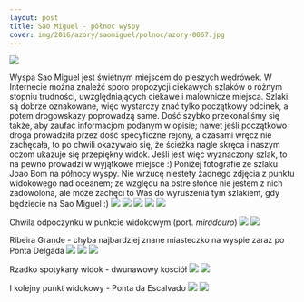 ```yaml
---
layout: post
title: Sao Miguel - północ wyspy
cover: img/2016/azory/saomiguel/polnoc/azory-0067.jpg
---
```

<img src="/img/2016/azory/saomiguel/polnoc/azory-0067.jpg">

Wyspa Sao Miguel jest świetnym miejscem do pieszych wędrówek. W Internecie można znaleźć sporo propozycji ciekawych szlaków o różnym stopniu trudności, uwzględniających ciekawe i malownicze miejsca. Szlaki są dobrze oznakowane, więc wystarczy znać tylko początkowy odcinek, a potem drogowskazy poprowadzą same. Dość szybko przekonaliśmy się także, aby zaufać informacjom podanym w opisie; nawet jeśli początkowo droga prowadziła przez dość specyficzne rejony, a czasami wręcz nie zachęcała, to po chwili okazywało się, że ścieżka nagle skręca i naszym oczom ukazuje się przepiękny widok. Jeśli jest więc wyznaczony szlak, to na pewno prowadzi w wyjątkowe miejsce :) Poniżej fotografie ze szlaku Joao Bom na północy wyspy. Nie wrzucę niestety żadnego zdjęcia z punktu widokowego nad oceanem; ze względu na ostre słońce nie jestem z nich zadowolona, ale może zachęci to Was do wyruszenia tym szlakiem, gdy będziecie na Sao Miguel :)
<img src="/img/2016/azory/saomiguel/polnoc/azory-0028.jpg">
<img src="/img/2016/azory/saomiguel/polnoc/azory-0032.jpg">
<img src="/img/2016/azory/saomiguel/polnoc/azory-0060.jpg">
<img src="/img/2016/azory/saomiguel/polnoc/azory-0062.jpg">
<img src="/img/2016/azory/saomiguel/polnoc/azory-0064.jpg">

Chwila odpoczynku w punkcie widokowym (port. <i>miradouro</i>)
<img src="/img/2016/azory/saomiguel/polnoc/azory-0072.jpg">
<img src="/img/2016/azory/saomiguel/polnoc/azory-0077.jpg">

Ribeira Grande - chyba najbardziej znane miasteczko na wyspie zaraz po Ponta Delgada
<img src="/img/2016/azory/saomiguel/polnoc/azory-0084.jpg">
<img src="/img/2016/azory/saomiguel/polnoc/azory-0220.jpg">
<img src="/img/2016/azory/saomiguel/polnoc/azory-0225.jpg">

Rzadko spotykany widok - dwunawowy kościół
<img src="/img/2016/azory/saomiguel/polnoc/azory-0236.jpg">
<img src="/img/2016/azory/saomiguel/polnoc/azory-0240.jpg">

I kolejny punkt widokowy - Ponta da Escalvado
<img src="/img/2016/azory/saomiguel/polnoc/azory-0821.jpg">
<img src="/img/2016/azory/saomiguel/polnoc/azory-0830.jpg">

<div class="fb-comments" data-href="http://emilkape.github.io/Sao-Miguel2-2016" data-numposts="5" data-width="100%"></div>

